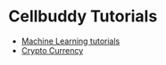 # Cellbuddy Tutorials

* [Machine Learning tutorials](https://colab.research.google.com/github/CellBuddy/ED1/blob/master/ML/ML_AI.ipynb)
* [Crypto Currency](crypto/Crypto%20101.ipynb)

